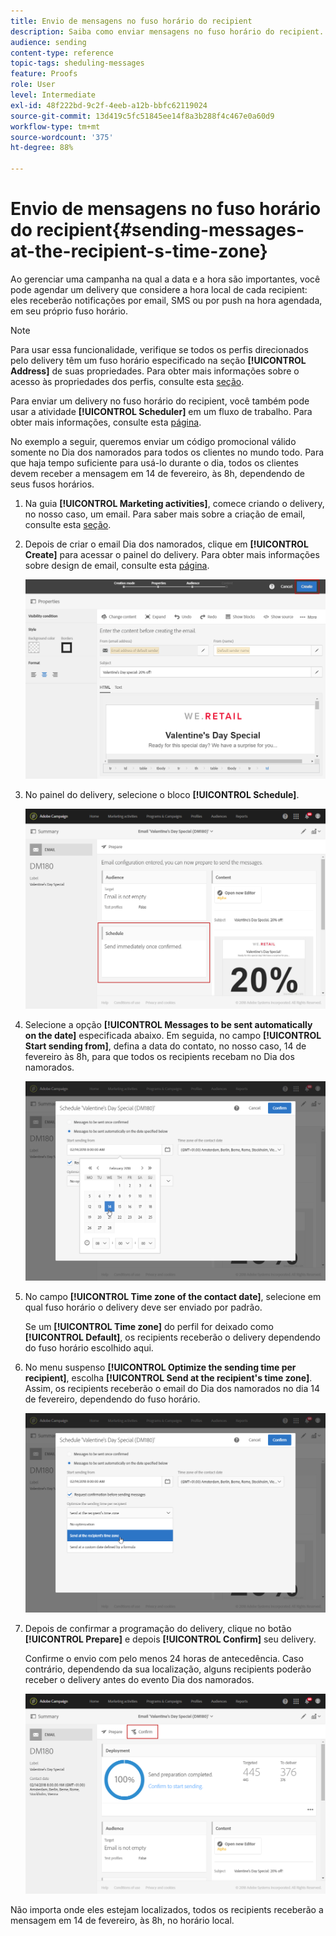 ```yaml
---
title: Envio de mensagens no fuso horário do recipient
description: Saiba como enviar mensagens no fuso horário do recipient.
audience: sending
content-type: reference
topic-tags: sheduling-messages
feature: Proofs
role: User
level: Intermediate
exl-id: 48f222bd-9c2f-4eeb-a12b-bbfc62119024
source-git-commit: 13d419c5fc51845ee14f8a3b288f4c467e0a60d9
workflow-type: tm+mt
source-wordcount: '375'
ht-degree: 88%

---
```


# Envio de mensagens no fuso horário do recipient{#sending-messages-at-the-recipient-s-time-zone}

Ao gerenciar uma campanha na qual a data e a hora são importantes, você pode agendar um delivery que considere a hora local de cada recipient: eles receberão notificações por email, SMS ou por push na hora agendada, em seu próprio fuso horário.

>[!NOTE]
>
>Para usar essa funcionalidade, verifique se todos os perfis direcionados pelo delivery têm um fuso horário especificado na seção **[!UICONTROL Address]** de suas propriedades. Para obter mais informações sobre o acesso às propriedades dos perfis, consulte esta [seção](../../audiences/using/editing-profiles.md).

Para enviar um delivery no fuso horário do recipient, você também pode usar a atividade **[!UICONTROL Scheduler]** em um fluxo de trabalho. Para obter mais informações, consulte esta [página](../../automating/using/scheduler.md).

No exemplo a seguir, queremos enviar um código promocional válido somente no Dia dos namorados para todos os clientes no mundo todo. Para que haja tempo suficiente para usá-lo durante o dia, todos os clientes devem receber a mensagem em 14 de fevereiro, às 8h, dependendo de seus fusos horários.

1. Na guia **[!UICONTROL Marketing activities]**, comece criando o delivery, no nosso caso, um email. Para saber mais sobre a criação de email, consulte esta [seção](../../channels/using/creating-an-email.md).
1. Depois de criar o email Dia dos namorados, clique em **[!UICONTROL Create]** para acessar o painel do delivery. Para obter mais informações sobre design de email, consulte esta [página](../../designing/using/personalization.md#example-email-personalization).

   ![](assets/send-time_opt_valentine_1.png)

1. No painel do delivery, selecione o bloco **[!UICONTROL Schedule]**.

   ![](assets/send-time_opt_valentine_2.png)

1. Selecione a opção **[!UICONTROL Messages to be sent automatically on the date]** especificada abaixo. Em seguida, no campo **[!UICONTROL Start sending from]**, defina a data do contato, no nosso caso, 14 de fevereiro às 8h, para que todos os recipients recebam no Dia dos namorados.

   ![](assets/send-time_opt_valentine.png)

1. No campo **[!UICONTROL Time zone of the contact date]**, selecione em qual fuso horário o delivery deve ser enviado por padrão.

   Se um **[!UICONTROL Time zone]** do perfil for deixado como **[!UICONTROL Default]**, os recipients receberão o delivery dependendo do fuso horário escolhido aqui.

1. No menu suspenso **[!UICONTROL Optimize the sending time per recipient]**, escolha **[!UICONTROL Send at the recipient's time zone]**. Assim, os recipients receberão o email do Dia dos namorados no dia 14 de fevereiro, dependendo do fuso horário.

   ![](assets/send-time_opt_valentine_3.png)

1. Depois de confirmar a programação do delivery, clique no botão **[!UICONTROL Prepare]** e depois **[!UICONTROL Confirm]** seu delivery.

   Confirme o envio com pelo menos 24 horas de antecedência. Caso contrário, dependendo da sua localização, alguns recipients poderão receber o delivery antes do evento Dia dos namorados.

   ![](assets/send-time_opt_valentine_4.png)

Não importa onde eles estejam localizados, todos os recipients receberão a mensagem em 14 de fevereiro, às 8h, no horário local.
